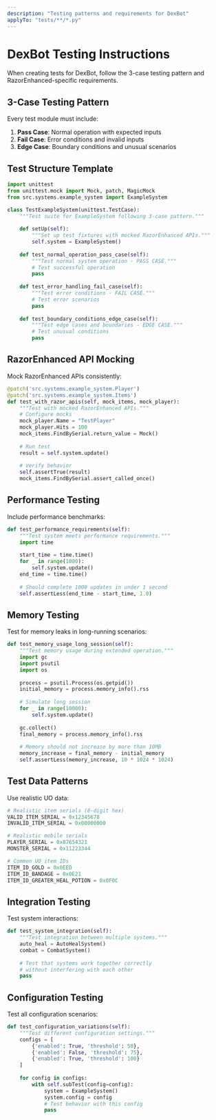 ```yaml
---
description: "Testing patterns and requirements for DexBot"
applyTo: "tests/**/*.py"
---
```


# DexBot Testing Instructions

When creating tests for DexBot, follow the 3-case testing pattern and RazorEnhanced-specific requirements.

## 3-Case Testing Pattern
Every test module must include:
1. **Pass Case**: Normal operation with expected inputs
2. **Fail Case**: Error conditions and invalid inputs  
3. **Edge Case**: Boundary conditions and unusual scenarios

## Test Structure Template
```python
import unittest
from unittest.mock import Mock, patch, MagicMock
from src.systems.example_system import ExampleSystem

class TestExampleSystem(unittest.TestCase):
    """Test suite for ExampleSystem following 3-case pattern."""
    
    def setUp(self):
        """Set up test fixtures with mocked RazorEnhanced APIs."""
        self.system = ExampleSystem()
        
    def test_normal_operation_pass_case(self):
        """Test normal system operation - PASS CASE."""
        # Test successful operation
        pass
        
    def test_error_handling_fail_case(self):
        """Test error conditions - FAIL CASE."""
        # Test error scenarios
        pass
        
    def test_boundary_conditions_edge_case(self):
        """Test edge cases and boundaries - EDGE CASE."""
        # Test unusual conditions
        pass
```

## RazorEnhanced API Mocking
Mock RazorEnhanced APIs consistently:
```python
@patch('src.systems.example_system.Player')
@patch('src.systems.example_system.Items')
def test_with_razor_apis(self, mock_items, mock_player):
    """Test with mocked RazorEnhanced APIs."""
    # Configure mocks
    mock_player.Name = "TestPlayer"
    mock_player.Hits = 100
    mock_items.FindBySerial.return_value = Mock()
    
    # Run test
    result = self.system.update()
    
    # Verify behavior
    self.assertTrue(result)
    mock_items.FindBySerial.assert_called_once()
```

## Performance Testing
Include performance benchmarks:
```python
def test_performance_requirements(self):
    """Test system meets performance requirements."""
    import time
    
    start_time = time.time()
    for _ in range(1000):
        self.system.update()
    end_time = time.time()
    
    # Should complete 1000 updates in under 1 second
    self.assertLess(end_time - start_time, 1.0)
```

## Memory Testing
Test for memory leaks in long-running scenarios:
```python
def test_memory_usage_long_session(self):
    """Test memory usage during extended operation."""
    import gc
    import psutil
    import os
    
    process = psutil.Process(os.getpid())
    initial_memory = process.memory_info().rss
    
    # Simulate long session
    for _ in range(10000):
        self.system.update()
        
    gc.collect()
    final_memory = process.memory_info().rss
    
    # Memory should not increase by more than 10MB
    memory_increase = final_memory - initial_memory
    self.assertLess(memory_increase, 10 * 1024 * 1024)
```

## Test Data Patterns
Use realistic UO data:
```python
# Realistic item serials (8-digit hex)
VALID_ITEM_SERIAL = 0x12345678
INVALID_ITEM_SERIAL = 0x00000000

# Realistic mobile serials
PLAYER_SERIAL = 0x87654321
MONSTER_SERIAL = 0x11223344

# Common UO item IDs
ITEM_ID_GOLD = 0x0EED
ITEM_ID_BANDAGE = 0x0E21
ITEM_ID_GREATER_HEAL_POTION = 0x0F0C
```

## Integration Testing
Test system interactions:
```python
def test_system_integration(self):
    """Test integration between multiple systems."""
    auto_heal = AutoHealSystem()
    combat = CombatSystem()
    
    # Test that systems work together correctly
    # without interfering with each other
    pass
```

## Configuration Testing
Test all configuration scenarios:
```python
def test_configuration_variations(self):
    """Test different configuration settings."""
    configs = [
        {'enabled': True, 'threshold': 50},
        {'enabled': False, 'threshold': 75},
        {'enabled': True, 'threshold': 100}
    ]
    
    for config in configs:
        with self.subTest(config=config):
            system = ExampleSystem()
            system.config = config
            # Test behavior with this config
            pass
```
